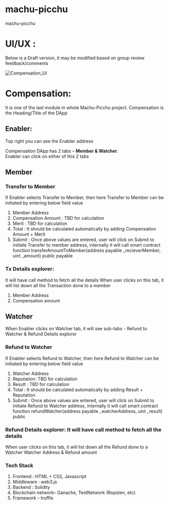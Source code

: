 # machu-picchu
machu-picchu

# UI/UX : 
Below is a Draft version, it may be modified based on group review feedback/comments 

![Compensation_UI](https://user-images.githubusercontent.com/19868756/94401553-682ea700-0188-11eb-8d7e-f6075c391d0d.png)




# Compensation: 
It is one of the last module in whole Machu-Picchu project.  Compensation is the Heading/Title of the DApp

## Enabler: 
Top right you can see the Enabler address 

Compensation DApp has 2 tabs – **Member & Watcher**.  <br />Enabler can click on either of this 2 tabs


## Member

### Transfer to Member
If Enabler selects Transfer to Member, then here Transfer to Member can be initiated by entering below field value
1. Member Address
2. Compensation Amount : TBD for calculation
3. Merit : TBD for calculation
4. Total : It should be calculated automatically by adding Compensation Amount + Merit
5. Submit : Once above values are entered, user will click on Submit to initiate Transfer to member address, internally it will call smart contract function     transferAmountToMember(address payable _recieverMember, uint _amount) public payable


### Tx Details explorer: 
It will have call method to fetch all the details
When user clicks on this tab, it will list down all the Transaction done to a member
1. Member Address
2. Compensation amount

## Watcher
When Enabler clicks on Watcher tab, it will see sub-tabs - Refund to Watcher & Refund Details explorer

### Refund to Watcher
If Enabler selects Refund to Watcher, then here Refund to Watcher can be initiated by entering below field value
1. Watcher Address
2. Reputation: TBD for calculation
3. Result : TBD for calculation
4. Total : It should be calculated automatically by adding Result + Reputation
5. Submit : Once above values are entered, user will click on Submit to initiate Refund to Watcher address, internally it will call smart contract function refundWatcher(address payable _watcherAddress, uint _result) public


### Refund Details explorer: It will have call method to fetch all the details
When user clicks on this tab, it will list down all the Refund done to a Watcher
Watcher Address & Refund amount

### Tech Stack

1. Frontend :  HTML + CSS, Javascript
2. Middleware : web3.js
3. Backend : Solidity
4. Blockchain network– Ganache, TestNetwork (Ropsten, etc)
5. Framework – truffle
